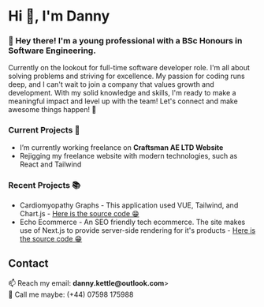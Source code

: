 <h1 align="left">Hi 👋, I'm Danny</h1>
<h3 align="left">👋 Hey there! I'm a young professional with a BSc Honours in Software Engineering. </h3> 

<p>Currently on the lookout for full-time software developer role. I'm all about solving problems and striving for excellence. My passion for coding runs deep, and I can't wait to join a company that values growth and development. With my solid knowledge and skills, I'm ready to make a meaningful impact and level up with the team! Let's connect and make awesome things happen! 🚀
</p>

<div>
  <h3>Current Projects 🔭</h3>
  <ul>
    <li>I’m currently working freelance on <strong>Craftsman AE LTD Website</strong> </li>
    <li>Rejigging my freelance website with modern technologies, such as React and Tailwind</li>
  <ul>
 </div>
  
  <div>
    <h3>Recent Projects 📚</h3>
    <ul>
      <li>Cardiomyopathy Graphs - This application used VUE, Tailwind, and Chart.js - <a href="https://github.com/Danny-Kettle/Cardiomyopathies">Here is the source code 😁</a></li>
      <li>Echo Ecommerce - An SEO friendly tech ecommerce. The site makes use of Next.js to provide server-side rendering for it's products - <a href="https://github.com/Danny-Kettle/EcommerceSEO">Here is the source code 😁</a></li>
    <ul>
 </div>



<h2>Contact</h2>
📫 Reach my email:  <strong>danny.kettle@outlook.com</strong>><br/>
🤳 Call me maybe: (+44) 07598 175988
  

